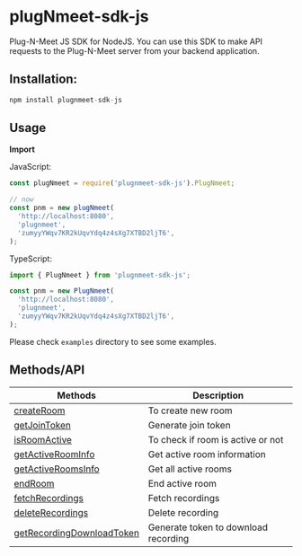 # plugNmeet-sdk-js

Plug-N-Meet JS SDK for NodeJS. You can use this SDK to make API requests to the Plug-N-Meet server from your backend application.

## Installation:

```js
npm install plugnmeet-sdk-js
```

## Usage

**Import**

JavaScript:

```js
const plugNmeet = require('plugnmeet-sdk-js').PlugNmeet;

// now
const pnm = new plugNmeet(
  'http://localhost:8080',
  'plugnmeet',
  'zumyyYWqv7KR2kUqvYdq4z4sXg7XTBD2ljT6',
);
```

TypeScript:

```js
import { PlugNmeet } from 'plugnmeet-sdk-js';

const pnm = new PlugNmeet(
  'http://localhost:8080',
  'plugnmeet',
  'zumyyYWqv7KR2kUqvYdq4z4sXg7XTBD2ljT6',
);
```

Please check `examples` directory to see some examples.

## Methods/API

| Methods                                                                                                                     | Description                          |
| --------------------------------------------------------------------------------------------------------------------------- | ------------------------------------ |
| [createRoom](https://mynaparrot.github.io/plugNmeet-sdk-js/classes/PlugNmeet.html#createRoom)                               | To create new room                   |
| [getJoinToken](https://mynaparrot.github.io/plugNmeet-sdk-js/classes/PlugNmeet.html#getJoinToken)                           | Generate join token                  |
| [isRoomActive](https://mynaparrot.github.io/plugNmeet-sdk-js/classes/PlugNmeet.html#isRoomActive)                           | To check if room is active or not    |
| [getActiveRoomInfo](https://mynaparrot.github.io/plugNmeet-sdk-js/classes/PlugNmeet.html#getActiveRoomInfo)                 | Get active room information          |
| [getActiveRoomsInfo](https://mynaparrot.github.io/plugNmeet-sdk-js/classes/PlugNmeet.html#getActiveRoomsInfo)               | Get all active rooms                 |
| [endRoom](https://mynaparrot.github.io/plugNmeet-sdk-js/classes/PlugNmeet.html#endRoom)                                     | End active room                      |
| [fetchRecordings](https://mynaparrot.github.io/plugNmeet-sdk-js/classes/PlugNmeet.html#fetchRecordings)                     | Fetch recordings                     |
| [deleteRecordings](https://mynaparrot.github.io/plugNmeet-sdk-js/classes/PlugNmeet.html#deleteRecordings)                   | Delete recording                     |
| [getRecordingDownloadToken](https://mynaparrot.github.io/plugNmeet-sdk-js/classes/PlugNmeet.html#getRecordingDownloadToken) | Generate token to download recording |
